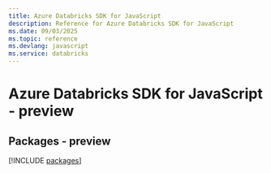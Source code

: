 ```yaml
---
title: Azure Databricks SDK for JavaScript
description: Reference for Azure Databricks SDK for JavaScript
ms.date: 09/03/2025
ms.topic: reference
ms.devlang: javascript
ms.service: databricks
---
```

# Azure Databricks SDK for JavaScript - preview
## Packages - preview
[!INCLUDE [packages](databricks-index.md)]